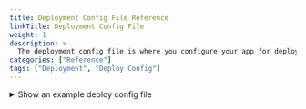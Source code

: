 ```yaml
---
title: Deployment Config File Reference
linkTitle: Deployment Config File
weight: 1
description: >
  The deployment config file is where you configure your app for deployment by Armory CD-as-a-Service. This config file includes application, deploymentConfig, targets, manifests, strategies, analysis, webhooks, and trafficManagement definitions.
categories: ["Reference"]
tags: ["Deployment", "Deploy Config"]
---
```


<details><summary>Show an example deploy config file</summary>
{{< readfile file="/includes/dep-file/deploy-example.yaml" code="true" lang="yaml" >}}
</details>









